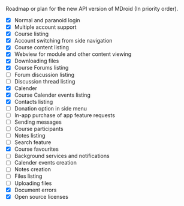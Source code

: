 Roadmap or plan for the new API version of MDroid (In priority order).

- [x] Normal and paranoid login
- [x] Multiple account support
- [x] Course listing
- [x] Account switching from side navigation
- [x] Course content listing
- [x] Webview for module and other content viewing
- [x] Downloading files
- [x] Course Forums listing
- [ ] Forum discussion listing
- [ ] Discussion thread listing
- [x] Calender
- [x] Course Calender events listing
- [x] Contacts listing
- [ ] Donation option in side menu
- [ ] In-app purchase of app feature requests
- [ ] Sending messages
- [ ] Course participants
- [ ] Notes listing
- [ ] Search feature
- [x] Course favourites
- [ ] Background services and notifications
- [ ] Calender events creation
- [ ] Notes creation
- [ ] Files listing
- [ ] Uploading files
- [x] Document errors
- [x] Open source licenses
